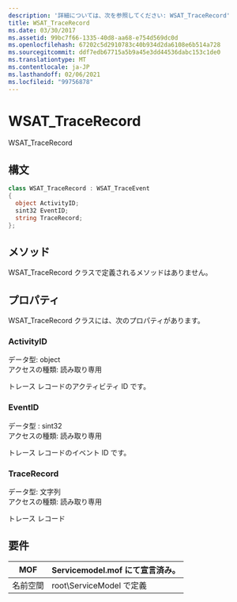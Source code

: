 ```yaml
---
description: '詳細については、次を参照してください: WSAT_TraceRecord'
title: WSAT_TraceRecord
ms.date: 03/30/2017
ms.assetid: 99bc7f66-1335-40d8-aa68-e754d569dc0d
ms.openlocfilehash: 67202c5d2910783c40b934d2da6108e6b514a728
ms.sourcegitcommit: ddf7edb67715a5b9a45e3dd44536dabc153c1de0
ms.translationtype: MT
ms.contentlocale: ja-JP
ms.lasthandoff: 02/06/2021
ms.locfileid: "99756878"
---
```

# <a name="wsat_tracerecord"></a>WSAT_TraceRecord

WSAT_TraceRecord  
  
## <a name="syntax"></a>構文  
  
```csharp
class WSAT_TraceRecord : WSAT_TraceEvent  
{  
  object ActivityID;  
  sint32 EventID;  
  string TraceRecord;  
};  
```  
  
## <a name="methods"></a>メソッド  

 WSAT_TraceRecord クラスで定義されるメソッドはありません。  
  
## <a name="properties"></a>プロパティ  

 WSAT_TraceRecord クラスには、次のプロパティがあります。  
  
### <a name="activityid"></a>ActivityID  

 データ型: object  
アクセスの種類: 読み取り専用  
  
 トレース レコードのアクティビティ ID です。  
  
### <a name="eventid"></a>EventID  

 データ型 : sint32  
アクセスの種類: 読み取り専用  
  
 トレース レコードのイベント ID です。  
  
### <a name="tracerecord"></a>TraceRecord  

 データ型: 文字列  
アクセスの種類: 読み取り専用  
  
 トレース レコード  
  
## <a name="requirements"></a>要件  
  
|MOF|Servicemodel.mof にて宣言済み。|  
|---------|-----------------------------------|  
|名前空間|root\ServiceModel で定義|
